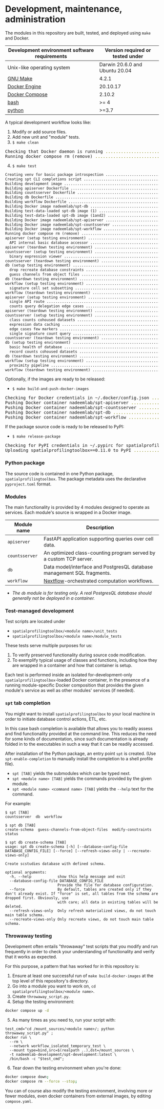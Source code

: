 # Development, maintenance, administration

The modules in this repository are built, tested, and deployed using `make` and Docker.

| Development environment software requirements              | Version required or tested under |
| ---------------------------------------------------------- | -------------------------------  |
| Unix-like operating system                                 | Darwin 20.6.0 and Ubuntu 20.04   |
| [GNU Make](https://www.gnu.org/software/make/)             | 4.2.1                            |
| [Docker Engine](https://docs.docker.com/engine/install/)   | 20.10.17                         |
| [Docker Compose](https://docs.docker.com/compose/install/) | 2.10.2                           |
| [bash](https://www.gnu.org/software/bash/)                 | >= 4                             |
| [python](https://www.python.org/downloads/)                | >=3.7                            |

A typical development workflow looks like:

1. Modify or add source files.
2. Add new unit and "module" tests.
3. `$ make clean`
<pre>
Checking that Docker daemon is running <span style="color:olive;">...</span><span style="color:olive;">......................................</span> <span style="font-weight:bold;color:green;">Running.</span>       <span style="color:purple;">(1s)</span>
Running docker compose rm (remove) <span style="color:olive;">...</span><span style="color:olive;">..........................................</span> <span style="font-weight:bold;color:green;">Down.</span>          <span style="color:purple;">(1s)</span>
</pre>
4. `$ make test`


```txt
Creating venv for basic package introspection .................................. Created.       (4s)      
Creating spt CLI completions script ............................................ Created.       (5s)      
Building development image ..................................................... Built.         (14s)     
Building apiserver Dockerfile .................................................. Built.         (0s)      
Building countsserver Dockerfile ............................................... Built.         (0s)      
Building db Dockerfile ......................................................... Built.         (0s)      
Building workflow Dockerfile ................................................... Built.         (0s)      
Building Docker image nadeemlab/spt-db ......................................... Built.         (10s)     
Building test-data-loaded spt-db image (1) ..................................... Built.         (19s)     
Building test-data-loaded spt-db image (1and2) ................................. Built.         (36s)     
Building Docker image nadeemlab/spt-apiserver .................................. Built.         (10s)     
Building Docker image nadeemlab/spt-countsserver ............................... Built.         (10s)     
Building Docker image nadeemlab/spt-workflow ................................... Built.         (10s)     
Running docker compose rm (remove) ............................................. Down.          (0s)      
apiserver (setup testing environment) .......................................... Setup.         (3s)      
  API internal basic database accessor ......................................... Passed.        (1s)      
apiserver (teardown testing environment) ....................................... Down.          (1s)      
countsserver (setup testing environment) ....................................... Setup.         (1s)      
  binary expression viewer ..................................................... Passed.        (1s)      
countsserver (teardown testing environment) .................................... Down.          (0s)      
db (setup testing environment) ................................................. Setup.         (2s)      
  drop recreate database constraints ........................................... Passed.        (3s)      
  guess channels from object files ............................................. Passed.        (1s)      
db (teardown testing environment) .............................................. Down.          (0s)      
workflow (setup testing environment) ........................................... Setup.         (3s)      
  signature cell set subsetting ................................................ Passed.        (1s)      
workflow (teardown testing environment) ........................................ Down.          (0s)      
apiserver (setup testing environment) .......................................... Setup.         (3s)      
  single API route ............................................................. Passed.        (0s)      
  counts query delegation edge cases ........................................... Passed.        (1s)      
apiserver (teardown testing environment) ....................................... Down.          (1s)      
countsserver (setup testing environment) ....................................... Setup.         (1s)      
  class counts cohoused datasets ............................................... Passed.        (1s)      
  expression data caching ...................................................... Passed.        (2s)      
  edge cases few markers ....................................................... Passed.        (1s)      
  single signature count query ................................................. Passed.        (0s)      
countsserver (teardown testing environment) .................................... Down.          (1s)      
db (setup testing environment) ................................................. Setup.         (3s)      
  basic health of database ..................................................... Passed.        (1s)      
  record counts cohoused datasets .............................................. Passed.        (1s)      
db (teardown testing environment) .............................................. Down.          (0s)      
workflow (setup testing environment) ........................................... Setup.         (2s)      
  proximity pipeline ........................................................... Passed.        (71s)     
workflow (teardown testing environment) ........................................ Down.          (1s)
```

Optionally, if the images are ready to be released:

- `$ make build-and-push-docker-images`

<pre>
Checking for Docker credentials in ~/.docker/config.json <span style="color:olive;">...</span><span style="color:olive;">....................</span> <span style="font-weight:bold;color:green;">Found.</span>         <span style="color:purple;">(0s)</span>
Pushing Docker container nadeemlab/spt-apiserver <span style="color:olive;">...</span><span style="color:olive;">............................</span> <span style="font-weight:bold;color:green;">Pushed.</span>        <span style="color:purple;">(16s)</span>
Pushing Docker container nadeemlab/spt-countsserver <span style="color:olive;">...</span><span style="color:olive;">.........................</span> <span style="font-weight:bold;color:green;">Pushed.</span>        <span style="color:purple;">(15s)</span>
Pushing Docker container nadeemlab/spt-db <span style="color:olive;">...</span><span style="color:olive;">...................................</span> <span style="font-weight:bold;color:green;">Pushed.</span>        <span style="color:purple;">(23s)</span>
Pushing Docker container nadeemlab/spt-workflow <span style="color:olive;">...</span><span style="color:olive;">.............................</span> <span style="font-weight:bold;color:green;">Pushed.</span>        <span style="color:purple;">(27s)</span>
</pre>

If the package source code is ready to be released to PyPI:

- `$ make release-package`

<pre>
Checking for PyPI credentials in ~/.pypirc for spatialprofilingtoolbox <span style="color:olive;">...</span><span style="color:olive;">......</span> <span style="font-weight:bold;color:green;">Found.</span>         <span style="color:purple;">(0s)</span>
Uploading spatialprofilingtoolbox==0.11.0 to PyPI <span style="color:olive;">...</span><span style="color:olive;">...........................</span> <span style="font-weight:bold;color:green;">Uploaded.</span>      <span style="color:purple;">(3s)</span>
</pre>

### Python package
The source code is contained in one Python package, `spatialprofilingtoolbox`. The package metadata uses the declarative `pyproject.toml` format.

### Modules
The main functionality is provided by 4 modules designed to operate as services. Each module's source is wrapped in a Docker image.

| Module name     | Description |
| --------------- | ----------- |
| `apiserver`     | FastAPI application supporting queries over cell data. |
| `countsserver`  | An optimized class-counting program served by a custom TCP server. |
| `db`            | Data model/interface and PostgresQL database management SQL fragments. |
| `workflow`      | [Nextflow](https://www.nextflow.io)-orchestrated computation workflows. |

- *The `db` module is for testing only. A real PostgresQL database should generally not be deployed in a container.*

### Test-managed development
Test scripts are located under
- `spatialprofilingtoolbox/<module name>/unit_tests`
- `spatialprofilingtoolbox/<module name>/module_tests`

These tests serve multiple purposes for us:
1. To verify preserved functionality during source code modification.
2. To exemplify typical usage of classes and functions, including how they are wrapped in a container and how that container is setup.

Each test is performed inside an isolated for-development-only `spatialprofilingtoolbox`-loaded Docker container, in the presence of a running module-specific Docker composition that provides the given module's service as well as other modules' services (if needed).

### `spt` tab completion
You might want to install `spatialprofilingtoolbox` to your local machine in order to initiate database control actions, ETL, etc.

In this case bash completion is available that allows you to readily assess and find functionality provided at the command line. This reduces the need for some kinds of documentation, since such documentation is already folded in to the executables in such a way that it can be readily accessed.

After installation of the Python package, an entry point `spt` is created. (Use `spt-enable-completion` to manually install the completion to a shell profile file).
- `spt [TAB]` yields the submodules which can be typed next.
- `spt <module name> [TAB]` yields the commands provided by the given module.
- `spt <module name> <command name> [TAB]` yields the `--help` text for the command.

For example:

```
$ spt [TAB]
countsserver  db  workflow

$ spt db [TAB]
create-schema  guess-channels-from-object-files  modify-constraints  status

$ spt db create-schema [TAB]
usage: spt db create-schema [-h] [--database-config-file DATABASE_CONFIG_FILE] [--force] [--refresh-views-only | --recreate-views-only]

Create scstudies database with defined schema.

optional arguments:
  -h, --help            show this help message and exit
  --database-config-file DATABASE_CONFIG_FILE
                        Provide the file for database configuration.
  --force               By default, tables are created only if they don't already exist. If "force" is set, all tables from the schema are dropped first. Obviously, use
                        with care; all data in existing tables will be deleted.
  --refresh-views-only  Only refresh materialized views, do not touch main table schema.
  --recreate-views-only Only recreate views, do not touch main table schema.
```

### Throwaway testing

Development often entails "throwaway" test scripts that you modify and run frequently in order to check your understanding of functionality and verify that it works as expected.

For this purpose, a pattern that has worked for in this repository is:

1. Ensure at least one successful run of `make build-docker-images` at the top level of this repository's directory.
2. Go into a module you want to work on, `cd spatialprofilingtoolbox/<module name>`.
3. Create `throwaway_script.py`.
4. Setup the testing environment:
```sh
docker compose up -d
```
5. As many times as you need to, run your script with:
```
test_cmd="cd /mount_sources/<module name>/; python throwaway_script.py" ;
docker run \
  --rm \
  --network workflow_isolated_temporary_test \
  --mount type=bind,src=$(realpath ..),dst=/mount_sources \
  -t nadeemlab-development/spt-development:latest \
  /bin/bash -c "$test_cmd";
```
6. Tear down the testing environment when you're done:
```sh
docker compose down;
docker compose rm --force --stop;
```

You can of course also modify the testing environment, involving more or fewer modules, even docker containers from external images, by editing `compose.yaml`.


